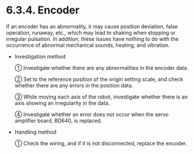 ﻿# 6.3.4. Encoder



If an encoder has an abnormality, it may cause position deviation, false operation, runaway, etc., which may lead to shaking when stopping or irregular pulsation. In addition, these issues have nothing to do with the occurrence of abnormal mechanical sounds, heating, and vibration.

*	Investigation method

    ①	Investigate whether there are any abnormalities in the encoder data.
    
    ②	Set to the reference position of the origin setting scale, and check whether there are any errors in the position data.

    ③	While moving each axis of the robot, investigate whether there is an axis showing an irregularity in the data.

    ④	Investigate whether an error does not occur when the servo amplifier board, BD640, is replaced.
 
*	Handling method

    ①	Check the wiring, and if it is not disconnected, replace the encoder.


